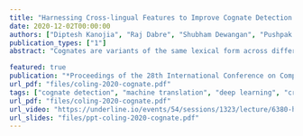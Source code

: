 ```yaml
---
title: "Harnessing Cross-lingual Features to Improve Cognate Detection for Low-resource Languages"
date: 2020-12-02T00:00:00
authors: ["Diptesh Kanojia", "Raj Dabre", "Shubham Dewangan", "Pushpak Bhattacharyya", "Gholamreza Haffari", "Malhar Kulkarni"]
publication_types: ["1"]
abstract: "Cognates are variants of the same lexical form across different languages; for example 'fonema' in Spanish and 'phoneme' in English are cognates, both of which mean 'a unit of sound'. The task of automatic detection of cognates among any two languages can help downstream NLP tasks such as Cross-lingual Information Retrieval, Computational Phylogenetics, and Machine Translation. In this paper, we demonstrate the use of cross-lingual word embeddings for detecting cognates among fourteen Indian Languages. Our approach introduces the use of context from a knowledge graph to generate improved feature representations for cognate detection. We, then, evaluate the impact of our cognate detection mechanism on neural machine translation (NMT), as a downstream task. We evaluate our methods to detect cognates on a challenging dataset of twelve Indian languages, namely, Sanskrit, Hindi, Assamese, Oriya, Kannada, Gujarati, Tamil, Telugu, Punjabi, Bengali, Marathi, and Malayalam. Additionally, we create evaluation datasets for two more Indian languages, Konkani and Nepali. We observe an improvement of up to 18% points, in terms of F-score, for cognate detection. Furthermore, we observe that cognates extracted using our method help improve NMT quality by up to 2.76 BLEU. We also release our code, newly constructed datasets and cross-lingual models publicly."

featured: true
publication: "*Proceedings of the 28th International Conference on Computational Linguistics*"
url_pdf: "files/coling-2020-cognate.pdf"
tags: ["cognate detection", "machine translation", "deep learning", "cross-lingual", "theoretical"]
url_pdf: "files/coling-2020-cognate.pdf"
url_video: "https://underline.io/events/54/sessions/1323/lecture/6380-harnessing-cross-lingual-features-to-improve-cognate-detection-for-low-resource-languages"
url_slides: "files/ppt-coling-2020-cognate.pdf"
---
```


